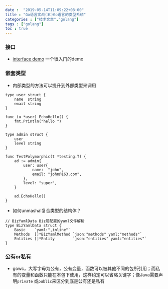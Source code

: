 ```yaml
---
date :  "2019-05-14T11:09:22+08:00" 
title : "Go语言实战(五)Go语言的类型系统" 
categories : ["技术文章","golang"] 
tags : ["golang"] 
toc : true
---
```


### 接口

- [interface demo](https://gobyexample.com/interfaces) 一个很入门的demo

### 嵌套类型

- 内部类型的方法可以提升到外部类型来调用

```
type user struct {
	name  string
	email string
}

func (u *user) EchoHello() {
	fmt.Println("hello ")
}

type admin struct {
	user
	level string
}

func TestPolymorphic(t *testing.T) {
	ad := admin{
		user: user{
			name:  "john",
			email: "john@163.com",
		},
		level: "super",
	}

	ad.EchoHello()
}
```

- 如何unmashal复合类型的结构体？

```
// BizYamlData Biz层配置的yaml文件解析
type BizYamlData struct {
	Basic    `yaml:",inline"`
	Methods  []*BizYamlMethod `json:"methods" yaml:"methods"`
	Entities []*Entity        `json:"entities" yaml:"entities"`
}
```



### 公有or私有

- gowc，大写字母为公有，公有变量，函数可以被其他不同的包所引用；而私有的变量和函数只能在本包下使用，这样约定可以省略关键字；像Java需要声明`private` 或`public`来区分到底是公有还是私有

